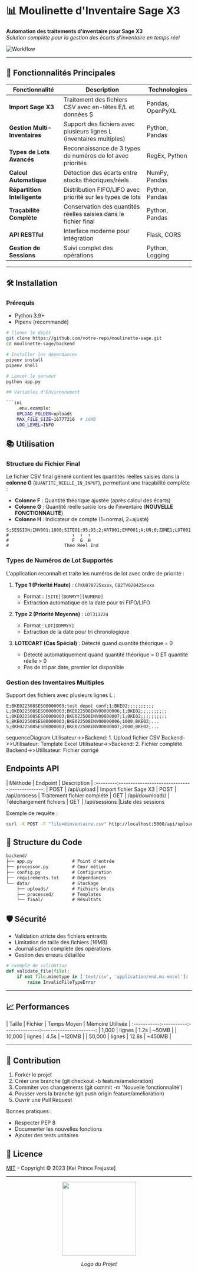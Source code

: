 # 📊 Moulinette d'Inventaire Sage X3

**Automation des traitements d'inventaire pour Sage X3**  
*Solution complète pour la gestion des écarts d'inventaire en temps réel*

![Workflow](https://i.imgur.com/JyR4YjX.png)

---

## 🚀 Fonctionnalités Principales

| Fonctionnalité | Description | Technologies |
|----------------|------------|--------------|
| **Import Sage X3** | Traitement des fichiers CSV avec en-têtes E/L et données S | Pandas, OpenPyXL |
| **Gestion Multi-Inventaires** | Support des fichiers avec plusieurs lignes L (inventaires multiples) | Python, Pandas |
| **Types de Lots Avancés** | Reconnaissance de 3 types de numéros de lot avec priorités | RegEx, Python |
| **Calcul Automatique** | Détection des écarts entre stocks théoriques/réels | NumPy, Pandas |
| **Répartition Intelligente** | Distribution FIFO/LIFO avec priorité sur les types de lots | Python, Pandas |
| **Traçabilité Complète** | Conservation des quantités réelles saisies dans le fichier final | Python, Pandas |
| **API RESTful** | Interface moderne pour intégration | Flask, CORS |
| **Gestion de Sessions** | Suivi complet des opérations | Python, Logging |

---

## 🛠 Installation

### Prérequis

- Python 3.9+
- Pipenv (recommandé)

```bash
# Cloner le dépôt
git clone https://github.com/votre-repo/moulinette-sage.git
cd moulinette-sage/backend

# Installer les dépendances
pipenv install
pipenv shell

# Lancer le serveur
python app.py

## Variables d'Environnement

```ini
    .env.example:
    UPLOAD_FOLDER=uploads
    MAX_FILE_SIZE=16777216  # 16MB
    LOG_LEVEL=INFO
```

## 📚 Utilisation

### Structure du Fichier Final

Le fichier CSV final généré contient les quantités réelles saisies dans la **colonne G** (`QUANTITE_REELLE_IN_INPUT`), permettant une traçabilité complète :

- **Colonne F** : Quantité théorique ajustée (après calcul des écarts)
- **Colonne G** : Quantité réelle saisie lors de l'inventaire (**NOUVELLE FONCTIONNALITÉ**)
- **Colonne H** : Indicateur de compte (1=normal, 2=ajusté)

```csv
S;SESSION;INV001;1000;SITE01;95;95;2;ART001;EMP001;A;UN;0;ZONE1;LOT001
#                        ↑  ↑  ↑
#                        F  G  H
#                     Théo Réel Ind
```

### Types de Numéros de Lot Supportés

L'application reconnaît et traite les numéros de lot avec ordre de priorité :

1. **Type 1 (Priorité Haute)** : `CPKU070725xxxx`, `CB2TV020425xxxx`
   - Format : `[SITE][DDMMYY][NUMERO]`
   - Extraction automatique de la date pour tri FIFO/LIFO

2. **Type 2 (Priorité Moyenne)** : `LOT311224`
   - Format : `LOT[DDMMYY]`
   - Extraction de la date pour tri chronologique

3. **LOTECART (Cas Spécial)** : Détecté quand quantité théorique = 0
   - Détecté automatiquement quand quantité théorique = 0 ET quantité réelle > 0
   - Pas de tri par date, premier lot disponible

### Gestion des Inventaires Multiples

Support des fichiers avec plusieurs lignes L :
```csv
E;BKE022508SES00000003;test depot conf;1;BKE02;;;;;;;;;;
L;BKE022508SES00000003;BKE022508INV00000006;1;BKE02;;;;;;;;;;
L;BKE022508SES00000003;BKE022508INV00000007;1;BKE02;;;;;;;;;;
S;BKE022508SES00000003;BKE022508INV00000006;1000;BKE02;...
S;BKE022508SES00000003;BKE022508INV00000007;2000;BKE02;...
```

sequenceDiagram
    Utilisateur->>Backend: 1. Upload fichier CSV
    Backend->>Utilisateur: Template Excel
    Utilisateur->>Backend: 2. Fichier complété
    Backend->>Utilisateur: Fichier corrigé

## Endpoints API

| Méthode |             Endpoint          |	Description |
:---------:-------------------------------:--------------:
|  POST	  |          /api/upload          |	Import fichier Sage X3
|  POST	  |          /api/process         |	Traitement fichier complété
|  GET	  |  /api/download/<type>/<id>	  | Téléchargement fichiers
|  GET	  |        /api/sessions          |Liste des sessions

Exemple de requête :

```bash
curl -X POST -F "file=@inventaire.csv" http://localhost:5000/api/upload
```

## 🧩 Structure du Code

```txt
backend/
├── app.py               # Point d'entrée
├── processor.py         # Cœur métier
├── config.py            # Configuration
├── requirements.txt     # Dépendances
└── data/                # Stockage
    ├── uploads/         # Fichiers bruts
    ├── processed/       # Templates
    └── final/           # Résultats
```

## 🛡 Sécurité

- Validation stricte des fichiers entrants
- Limitation de taille des fichiers (16MB)
- Journalisation complète des opérations
- Gestion des erreurs détaillée

```python
# Exemple de validation
def validate_file(file):
    if not file.mimetype in ['text/csv', 'application/vnd.ms-excel']:
        raise InvalidFileTypeError
```

---

## 📈 Performances

|   Taille  | Fichier   |  Temps Moyen  |    Mémoire Utilisée   |
:-----------:-----------:---------------:-----------------------:
|   1,000   | lignes    |      1.2s     |       ~50MB           |
|   10,000  | lignes    |      4.5s     |       ~120MB          |
|   50,000  | lignes    |     12.8s     |       ~450MB          |

---

## 🤝 Contribution

1. Forker le projet
2. Créer une branche (git checkout -b feature/amelioration)
3. Commiter vos changements (git commit -m 'Nouvelle fonctionnalité')
4. Pousser vers la branche (git push origin feature/amelioration)
5. Ouvrir une Pull Request

Bonnes pratiques :

- Respecter PEP 8
- Documenter les nouvelles fonctions
- Ajouter des tests unitaires

## 📜 Licence

[MIT](https://opensource.org/licenses/MIT) - Copyright © 2023 [Kei Prince Frejuste]

---

<div align="center"> <img src="https://i.imgur.com/5Xw5r3a.png" width="200"> <p><em>Logo du Projet</em></p> </div>

